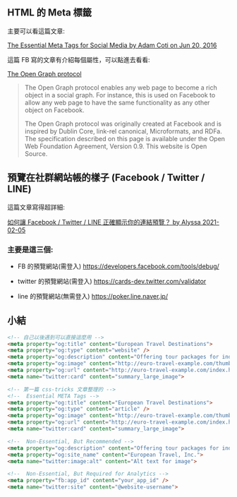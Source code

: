
## HTML 的 Meta 標籤

主要可以看這篇文章:

[The Essential Meta Tags for Social Media by Adam Coti on Jun 20, 2016](https://css-tricks.com/essential-meta-tags-social-media/)


這篇 FB 寫的文章有介紹每個屬性，可以點進去看看:

[The Open Graph protocol](https://ogp.me/)
> The Open Graph protocol enables any web page to become a rich object in a social graph. For instance, this is used on Facebook to allow any web page to have the same functionality as any other object on Facebook.
> 
> The Open Graph protocol was originally created at Facebook and is inspired by Dublin Core, link-rel canonical, Microformats, and RDFa. The specification described on this page is available under the Open Web Foundation Agreement, Version 0.9. This website is Open Source.

## 預覽在社群網站帳的樣子 (Facebook / Twitter / LINE)

這篇文章寫得超詳細:

[如何讓 Facebook / Twitter / LINE 正確顯示你的連結預覽？ by Alyssa 2021-02-05](https://blog.alyssachan.space/wp-content/cache/all/update-link-preview-on-social-media/index.html#line)

### 主要是這三個:

- FB 的預覽網站(需登入)
https://developers.facebook.com/tools/debug/

- twitter 的預覽網站(需登入)
https://cards-dev.twitter.com/validator

- line 的預覽網站(無需登入)
https://poker.line.naver.jp/


## 小結

``` html
<!-- 自己以後遇到可以直接這麼用 -->
<meta property="og:title" content="European Travel Destinations">
<meta property="og:type" content="website" />
<meta property="og:description" content="Offering tour packages for individuals or groups.">
<meta property="og:image" content="http://euro-travel-example.com/thumbnail.jpg">
<meta property="og:url" content="http://euro-travel-example.com/index.htm">
<meta name="twitter:card" content="summary_large_image">

<!-- 第一篇 css-tricks 文章整理的 -->
<!--  Essential META Tags -->
<meta property="og:title" content="European Travel Destinations">
<meta property="og:type" content="article" />
<meta property="og:image" content="http://euro-travel-example.com/thumbnail.jpg">
<meta property="og:url" content="http://euro-travel-example.com/index.htm">
<meta name="twitter:card" content="summary_large_image">

<!--  Non-Essential, But Recommended -->
<meta property="og:description" content="Offering tour packages for individuals or groups.">
<meta property="og:site_name" content="European Travel, Inc.">
<meta name="twitter:image:alt" content="Alt text for image">

<!--  Non-Essential, But Required for Analytics -->
<meta property="fb:app_id" content="your_app_id" />
<meta name="twitter:site" content="@website-username">
```